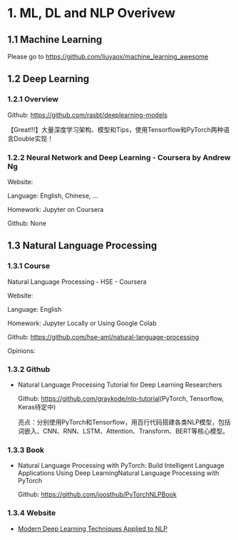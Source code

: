 

# 1. ML, DL and NLP Overivew


## 1.1 Machine Learning

Please go to <https://github.com/liuyaox/machine_learning_awesome>


## 1.2 Deep Learning

### 1.2.1 Overview

Github: <https://github.com/rasbt/deeplearning-models>

【Great!!!】大量深度学习架构、模型和Tips，使用Tensorflow和PyTorch两种语言Double实现！


### 1.2.2 Neural Network and Deep Learning - Coursera by Andrew Ng

Website: 

Language: English, Chinese, ...

Homework: Jupyter on Coursera

Github: None


## 1.3 Natural Language Processing

### 1.3.1 Course

Natural Language Processing - HSE - Coursera

Website: 

Language: English

Homework: Jupyter Locally or Using Google Colab

Github: https://github.com/hse-aml/natural-language-processing

Opinions: 

### 1.3.2 Github

- Natural Language Processing Tutorial for Deep Learning Researchers
  
  Github: <https://github.com/graykode/nlp-tutorial>(PyTorch, Tensorflow, Keras待定中)

  亮点：分别使用PyTorch和Tensorflow，用百行代码搭建各类NLP模型，包括词嵌入、CNN、RNN、LSTM、Attention、Transform、BERT等核心模型。


### 1.3.3 Book

- Natural Language Processing with PyTorch: Build Intelligent Language Applications Using Deep LearningNatural Language Processing with PyTorch
  
  Github: <https://github.com/joosthub/PyTorchNLPBook>


### 1.3.4 Website

- [Modern Deep Learning Techniques Applied to NLP](https://nlpoverview.com)